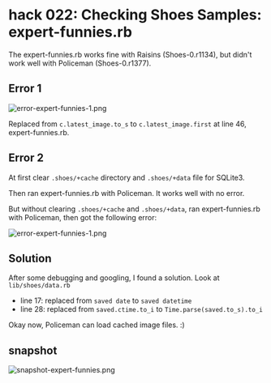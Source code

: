 hack 022: Checking Shoes Samples: expert-funnies.rb
===================================================

The expert-funnies.rb works fine with Raisins (Shoes-0.r1134), but didn't work well with Policeman (Shoes-0.r1377).


Error 1
-------

![error-expert-funnies-1.png](http://github.com/ashbb/shoes_hack_note/raw/master/img/error-expert-funnies-1.png)

Replaced from `c.latest_image.to_s` to `c.latest_image.first` at line 46, expert-funnies.rb.


Error 2
-------

At first clear `.shoes/+cache` directory and `.shoes/+data` file for SQLite3.

Then ran expert-funnies.rb with Policeman. It works well with no error.

But without clearing `.shoes/+cache` and `.shoes/+data`, 
ran expert-funnies.rb with Policeman, then got the following error:

![error-expert-funnies-1.png](http://github.com/ashbb/shoes_hack_note/raw/master/img/error-expert-funnies-1.png)


Solution
--------

After some debugging and googling, I found a solution. Look at `lib/shoes/data.rb`

- line 17: replaced from `saved date` to `saved datetime`   
- line 28: replaced from `saved.ctime.to_i` to `Time.parse(saved.to_s).to_i`	

Okay now, Policeman can load cached image files. :)


snapshot
--------

![snapshot-expert-funnies.png](http://github.com/ashbb/shoes_hack_note/raw/master/img/snapshot-expert-funnies.png)

